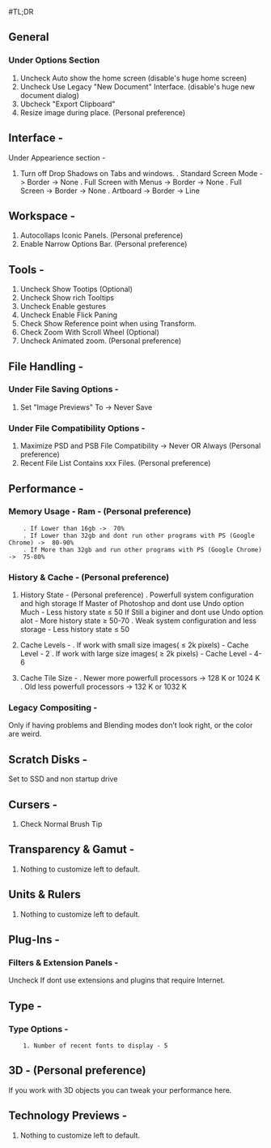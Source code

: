 #TL;DR

## General 
### Under Options Section
1. Uncheck Auto show the home screen (disable's huge home screen)
2. Uncheck Use Legacy "New Document" Interface. (disable's huge new document dialog)
3. Ubcheck "Export Clipboard"
4. Resize image during place. (Personal preference)

## Interface -
Under Appearience section -
1. Turn off Drop Shadows on Tabs and windows.
    . Standard Screen Mode -> Border -> None
    . Full Screen with Menus -> Border -> None
    . Full Screen -> Border -> None
    . Artboard -> Border -> Line

## Workspace -
1. Autocollaps Iconic Panels. (Personal preference)
2. Enable Narrow Options Bar. (Personal preference)

## Tools  -
1. Uncheck Show Tootips (Optional)
2. Uncheck Show rich Tooltips
3. Uncheck Enable gestures
4. Uncheck Enable Flick Paning
5. Check Show Reference point when using Transform.
6. Check Zoom With Scroll Wheel (Optional)
7. Uncheck Animated zoom. (Personal preference)

## File Handling -
### Under File Saving Options - 
1. Set "Image Previews" To -> Never Save

### Under File Compatibility Options -
1. Maximize PSD and PSB File Compatibility -> Never OR Always (Personal preference)
2. Recent File List Contains xxx Files. (Personal preference)

## Performance - 
### Memory Usage - Ram - (Personal preference)

        . If Lower than 16gb ->  70%
        . If Lower than 32gb and dont run other programs with PS (Google Chrome) ->  80-90%
        . If More than 32gb and run other programs with PS (Google Chrome) ->  75-80%

### History & Cache - (Personal preference)
1. History State - (Personal preference)
        . Powerfull system configuration and high storage
            If Master of Photoshop and dont use Undo option Much - Less history state ≤ 50
            If Still a biginer and dont use Undo option alot -  More history state ≥ 50-70
        . Weak system configuration and less storage - Less history state ≤ 50

2. Cache Levels -
        . If work with small size images( ≤	2k pixels) - Cache Level - 2
        . If work with large size images( ≥	2k pixels) - Cache Level - 4-6

3. Cache Tile Size - 
        . Newer more powerfull processors -> 128 K or 1024 K
        . Old less powerfull processors -> 132 K or 1032 K

### Legacy Compositing - 
Only if having problems and Blending modes don’t look right, or the color are weird.

## Scratch Disks - 
Set to SSD and non startup drive

## Cursers - 
1. Check Normal Brush Tip

## Transparency & Gamut -
1. Nothing to customize left to default. 

## Units & Rulers
1. Nothing to customize left to default. 

## Plug-Ins - 

### Filters & Extension Panels - 
Uncheck If dont use extensions and plugins that require Internet.

## Type -

### Type Options -
        1. Number of recent fonts to display - 5

## 3D - (Personal preference)

If you work with 3D objects you can tweak your performance here.

## Technology Previews -
1. Nothing to customize left to default. 
